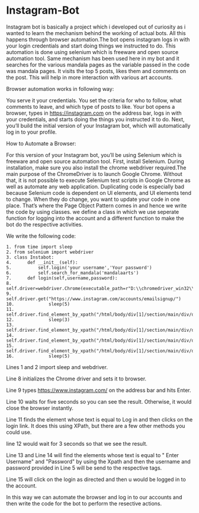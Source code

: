 # Instagram-Bot
Instagram bot is basically a project which i developed out of curiosity as i wanted to learn the mechanism behind the working of actual bots. All this happens through browser automation.The bot opens instagram logs in with your login credentials  and start doing things we instructed to do. This automation is done using  selenium which is freeware and open source automation tool. Same mechanism has been used here in my bot and it searches for the various mandala pages as the variable passed in the code was mandala pages. It visits the top 5 posts, likes them and comments on the post. This will help in more interaction with various art accounts.

Browser automation works in following way:

You serve it your credentials.
You set the criteria for who to follow, what comments to leave, and which type of posts to like.
Your bot opens a browser, types in https://instagram.com on the address bar, logs in with your credentials, and starts doing the things you instructed it to do.
Next, you’ll build the initial version of your Instagram bot, which will automatically log in to your profile.

How to Automate a Browser:

For this version of your Instagram bot, you’ll be using Selenium which is freeware and open source automation tool.
First, install Selenium. During installation, make sure you also install the chrome webdriver required.The main purpose of the ChromeDriver is to launch Google Chrome. Without that, it is not possible to execute Selenium test scripts in Google Chrome as well as automate any web application. 
Duplicating code is especially bad  because Selenium code is dependent on UI elements, and UI elements tend to change. When they do change, you want to update your code in one place. That’s where the Page Object Pattern comes in and hence we write the code by using classes. we define a class in which we use seperate function for logging into the account and a different function to make the bot do the respective activities.

We write the following code:

    1. from time import sleep
    2. from selenium import webdriver
    3. class Instabot:
    4.		def __init__(self):
    5.    		self.login('your username','Your password')
    6.    		self.search_for_mandala('mandalaarts')     
    7.   	def login(self,username,password):
    8.          	self.driver=webdriver.Chrome(executable_path=r"D:\\chromedriver_win32\\chromedriver.exe")
    9.          	self.driver.get("https://www.instagram.com/accounts/emailsignup/")
    10.         	sleep(5)
    11.         	self.driver.find_element_by_xpath("/html/body/div[1]/section/main/div/div/div[2]/p/a").click()
    12.         	sleep(3)
    13.         	self.driver.find_element_by_xpath("/html/body/div[1]/section/main/div/div/div[1]/div/form/div/div[1]/div/label/input").send_keys(username)
    14.         	self.driver.find_element_by_xpath("/html/body/div[1]/section/main/div/div/div[1]/div/form/div/div[2]/div/label/input").send_keys(password)
    15.   		self.driver.find_element_by_xpath("/html/body/div[1]/section/main/div/div/div[1]/div/form/div/div[3]").click()
    16.         	sleep(5)
	 
Lines 1 and 2 import sleep and webdriver.

Line 8 initializes the Chrome driver and sets it to browser.

Line 9 types https://www.instagram.com/ on the address bar and hits Enter.

Line 10 waits for five seconds so you can see the result. Otherwise, it would close the browser instantly.

Line 11 finds the element <a> whose text is equal to Log in and then clicks on the login link. It does this using XPath, but there are a few other methods you could use.

line 12 would wait for 3 seconds so that we see the result.

Line 13 and Line 14 will find the elements <a> whose text is equal to " Enter Username" and "Password" by using the Xpath and then the username and password  provided in Line 5 will be send to the respective tags.

Line 15 will click on the login as directed and then u would be logged in to the account.
  
In this way we can automate the browser and log in to our accounts and then write the code for the bot to perform the resective actions.
  
